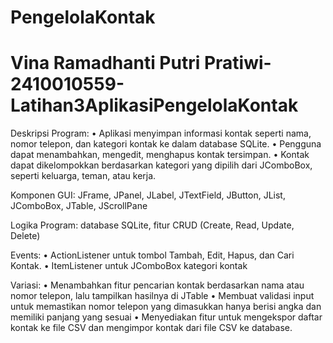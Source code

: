 # PengelolaKontak
# Vina Ramadhanti Putri Pratiwi-2410010559-Latihan3AplikasiPengelolaKontak

Deskripsi Program:
• Aplikasi menyimpan informasi kontak seperti nama, nomor telepon, dan
kategori kontak ke dalam database SQLite.
• Pengguna dapat menambahkan, mengedit, menghapus kontak tersimpan.
• Kontak dapat dikelompokkan berdasarkan kategori yang dipilih dari
JComboBox, seperti keluarga, teman, atau kerja.

Komponen GUI: JFrame, JPanel, JLabel, JTextField, JButton, JList, JComboBox,
JTable, JScrollPane

Logika Program: database SQLite, fitur CRUD (Create, Read, Update, Delete)

Events:
• ActionListener untuk tombol Tambah, Edit, Hapus, dan Cari Kontak.
• ItemListener untuk JComboBox kategori kontak

Variasi:
• Menambahkan fitur pencarian kontak berdasarkan nama atau nomor
telepon, lalu tampilkan hasilnya di JTable
• Membuat validasi input untuk memastikan nomor telepon yang dimasukkan
hanya berisi angka dan memiliki panjang yang sesuai
• Menyediakan fitur untuk mengekspor daftar kontak ke file CSV dan
mengimpor kontak dari file CSV ke database.

